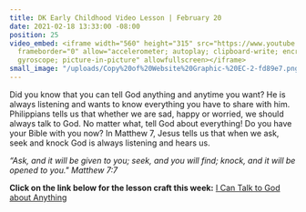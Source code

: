 ```yaml
---
title: DK Early Childhood Video Lesson | February 20
date: 2021-02-18 13:33:00 -08:00
position: 25
video_embed: <iframe width="560" height="315" src="https://www.youtube.com/embed/2yw3YKw35-s"
  frameborder="0" allow="accelerometer; autoplay; clipboard-write; encrypted-media;
  gyroscope; picture-in-picture" allowfullscreen></iframe>
small_image: "/uploads/Copy%20of%20Website%20Graphic-%20EC-2-fd89e7.png"
---
```


Did you know that you can tell God anything and anytime you want? He is always listening and wants to know everything you have to share with him. Philippians tells us that whether we are sad, happy or worried, we should always talk to God. No matter what, tell God about everything! Do you have your Bible with you now? In Matthew 7, Jesus tells us that when we ask, seek and knock God is always listening and hears us.

*“Ask, and it will be given to you; seek, and you will find; knock, and it will be opened to you." Matthew 7:7*

**Click on the link below for the lesson craft this week:**
[I Can Talk to God about Anything](https://drive.google.com/file/d/14F6SXEUOj1yAGYafLO6iAJOZPOk_FAS6/view?usp=sharing)